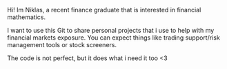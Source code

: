 Hi! Im Niklas, a recent finance graduate that is interested in financial mathematics.

I want to use this Git to share personal projects that i use to help with my financial markets exposure. 
You can expect things like trading support/risk management tools or stock screeners. 

The code is not perfect, but it does what i need it too <3
